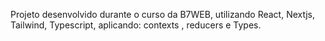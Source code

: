 Projeto desenvolvido durante o curso da B7WEB, utilizando React, Nextjs, Tailwind, Typescript, aplicando: contexts , reducers e Types.
